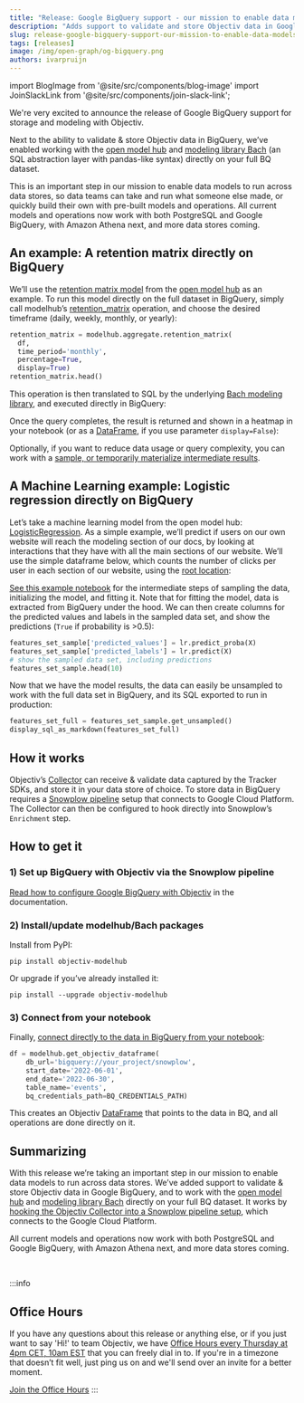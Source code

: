 ```yaml
---
title: "Release: Google BigQuery support - our mission to enable data models to run across data stores"
description: "Adds support to validate and store Objectiv data in Google BigQuery, and work with the open model hub and modeling library Bach (an SQL abstraction layer with pandas-like syntax) directly on your full BQ dataset. This is an important step in our mission to enable data models to run across data stores, so data teams can take and run models someone else made, or quickly build their own with pre-built models and operations."
slug: release-google-bigquery-support-our-mission-to-enable-data-models-to-run-across-data-stores/
tags: [releases]
image: /img/open-graph/og-bigquery.png
authors: ivarpruijn
---
```


<head>
  <meta property="og:title" content="Release: Google BigQuery support - our mission to enable data models to run across data stores" />
</head>

import BlogImage from '@site/src/components/blog-image'
import JoinSlackLink from '@site/src/components/join-slack-link';

[open-model-hub]: https://objectiv.io/docs/modeling/open-model-hub/
[bach]: https://objectiv.io/docs/modeling/bach/
[retention-matrix-blog]: https://objectiv.io/blog/release-new-retention-model-in-the-open-model-hub/
[retention-matrix-docs]: https://objectiv.io/docs/modeling/open-model-hub/models/aggregation/retention_matrix/
[bach-data-stores]: https://objectiv.io/docs/modeling/bach/data-stores/
[logistic-regression]: https://objectiv.io/docs/modeling/open-model-hub/models/machine-learning/LogisticRegression/LogisticRegression/
[root-location]: https://objectiv.io/docs/taxonomy/reference/location-contexts/RootLocationContext/
[logistic-regression-notebook]: https://objectiv.io/docs/modeling/example-notebooks/logistic-regression/
[collector]: https://objectiv.io/docs/tracking/collector
[snowplow-pipeline]: https://objectiv.io/docs/tracking/collector/snowplow-pipeline
[google-bigquery-docs]: https://objectiv.io/docs/tracking/collector/google-bigquery
[get-started-in-your-notebook]: https://objectiv.io/docs/modeling/get-started-in-your-notebook/
[bach-api-dataframe]: https://objectiv.io/docs/modeling/bach/api-reference/DataFrame/DataFrame/
[office-hours]: https://calendly.com/objectiv_io/objectiv-office-hours

<intro>

We're very excited to announce the release of Google BigQuery support for storage and modeling with Objectiv.

Next to the ability to validate & store Objectiv data in BigQuery, we’ve enabled working with the 
[open model hub][open-model-hub] and [modeling library Bach][bach] (an SQL abstraction layer with pandas-like 
syntax) directly on your full BQ dataset. 

This is an important step in our mission to enable data models to run across data stores, so data teams can 
take and run what someone else made, or quickly build their own with pre-built models and operations. All 
current models and operations now work with both PostgreSQL and Google BigQuery, with Amazon Athena next, and 
more data stores coming.

</intro>

<!--truncate-->

## An example: A retention matrix directly on BigQuery
We’ll use the [retention matrix model][retention-matrix-blog] from the [open model hub][open-model-hub] as an 
example. To run this model directly on the full dataset in BigQuery, simply call modelhub’s 
[retention_matrix][retention-matrix-docs] operation, and choose the desired timeframe (daily, weekly, 
monthly, or yearly):

```python
retention_matrix = modelhub.aggregate.retention_matrix(
  df, 
  time_period='monthly', 
  percentage=True, 
  display=True)
retention_matrix.head()
```


This operation is then translated to SQL by the underlying [Bach modeling library][bach], and executed 
directly in BigQuery:

<BlogImage url="/img/blog/releases/20220721/google-bigquery-console.png" size="large" />

Once the query completes, the result is returned and shown in a heatmap in your notebook (or as a 
[DataFrame][bach-api-dataframe], if you use parameter `display=False`):

<BlogImage url="/img/blog/releases/20220624/retention-matrix-example.png" size="large" />

Optionally, if you want to reduce data usage or query complexity, you can work with a 
[sample, or temporarily materialize intermediate results][bach-data-stores]. 

## A Machine Learning example: Logistic regression directly on BigQuery
Let’s take a machine learning model from the open model hub: [LogisticRegression][logistic-regression]. As a 
simple example, we’ll predict if users on our own website will reach the modeling section of our docs, by 
looking at interactions that they have with all the main sections of our website. We’ll use the simple 
dataframe below, which counts the number of clicks per user in each section of our website, using the 
[root location][root-location]:

<BlogImage url="/img/blog/releases/20220609/results-lr-df.png" size="medium" />

[See this example notebook][logistic-regression-notebook] for the intermediate steps of sampling the data, 
initializing the model, and fitting it. Note that for fitting the model, data is extracted from BigQuery 
under the hood. We can then create columns for the predicted values and labels in the sampled data set, and 
show the predictions (`True` if probability is >0.5):

```python
features_set_sample['predicted_values'] = lr.predict_proba(X)
features_set_sample['predicted_labels'] = lr.predict(X)
# show the sampled data set, including predictions
features_set_sample.head(10)
```

<BlogImage url="/img/blog/releases/20220609/results-lr-predicted.png" size="large" />

Now that we have the model results, the data can easily be unsampled to work with the full data set in 
BigQuery, and its SQL exported to run in production:

```python
features_set_full = features_set_sample.get_unsampled()
display_sql_as_markdown(features_set_full)
```

## How it works
Objectiv’s [Collector][collector] can receive & validate data captured by the Tracker SDKs, and store it in 
your data store of choice. To store data in BigQuery requires a [Snowplow pipeline][snowplow-pipeline] setup 
that connects to Google Cloud Platform. The Collector can then be configured to hook directly into 
Snowplow’s `Enrichment` step.

## How to get it

### 1) Set up BigQuery with Objectiv via the Snowplow pipeline
[Read how to configure Google BigQuery with Objectiv][google-bigquery-docs] in the documentation.

### 2) Install/update modelhub/Bach packages
Install from PyPI:
```console
pip install objectiv-modelhub
```

Or upgrade if you’ve already installed it:
```console
pip install --upgrade objectiv-modelhub
```

### 3) Connect from your notebook
Finally, [connect directly to the data in BigQuery from your notebook][get-started-in-your-notebook]:

```python
df = modelhub.get_objectiv_dataframe(
    db_url='bigquery://your_project/snowplow',
    start_date='2022-06-01',
    end_date='2022-06-30',
    table_name='events',
    bq_credentials_path=BQ_CREDENTIALS_PATH)
```

This creates an Objectiv [DataFrame][bach-api-dataframe] that points to the data in BQ, and all operations 
are done directly on it.

## Summarizing
With this release we’re taking an important step in our mission to enable data models to run across data 
stores. We’ve added support to validate & store Objectiv data in Google BigQuery, and to work with the 
[open model hub][open-model-hub] and [modeling library Bach][bach] directly on your full BQ dataset. It works 
by [hooking the Objectiv Collector into a Snowplow pipeline setup][google-bigquery-docs], which connects to 
the Google Cloud Platform.

All current models and operations now work with both PostgreSQL and Google BigQuery, with Amazon Athena next, 
and more data stores coming.

<JoinSlackLink linkText="Tell us what to support next on Slack!" />

&zwnj; 

:::info
## Office Hours
If you have any questions about this release or anything else, or if you just want to say 'Hi!' to team 
Objectiv, we have [Office Hours every Thursday at 4pm CET, 10am EST][office-hours] that you 
can freely dial in to. If you're in a timezone that doesn’t fit well, just ping us 
on <JoinSlackLink linkText="Slack" /> and we'll send over an invite for a better moment.

[Join the Office Hours][office-hours]
:::